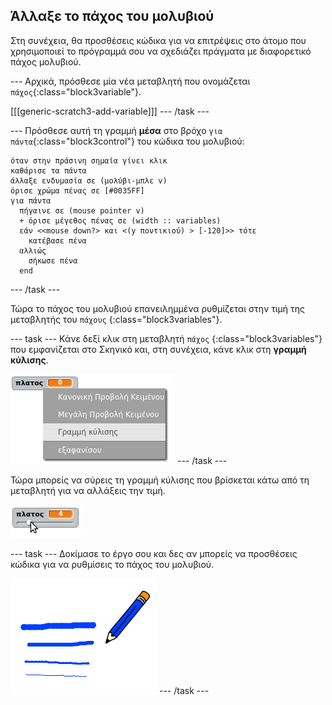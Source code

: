 ## Άλλαξε το πάχος του μολυβιού

Στη συνέχεια, θα προσθέσεις κώδικα για να επιτρέψεις στο άτομο που χρησιμοποιεί το πρόγραμμά σου να σχεδιάζει πράγματα με διαφορετικό πάχος μολυβιού.

\--- Αρχικά, πρόσθεσε μία νέα μεταβλητή που ονομάζεται `πάχος`{:class="block3variable"}.

[[[generic-scratch3-add-variable]]] \--- /task \---

\--- Πρόσθεσε αυτή τη γραμμή **μέσα** στο βρόχο `για πάντα`{:class="block3control"} του κώδικα του μολυβιού:

```blocks3
όταν στην πράσινη σημαία γίνει κλικ
καθάρισε τα πάντα
άλλαξε ενδυμασία σε (μολύβι-μπλε v)
όρισε χρώμα πένας σε [#0035FF]
για πάντα 
  πήγαινε σε (mouse pointer v)
  + όρισε μέγεθος πένας σε (width :: variables)
  εάν <<mouse down?> και <(y ποντικιού) > [-120]>> τότε 
    κατέβασε πένα
  αλλιώς 
    σήκωσε πένα
  end
```

\--- /task \---

Τώρα το πάχος του μολυβιού επανειλημμένα ρυθμίζεται στην τιμή της μεταβλητής του `πάχους` {:class="block3variables"}.

\--- task \--- Κάνε δεξί κλικ στη μεταβλητή `πάχος` {:class="block3variables"} που εμφανίζεται στο Σκηνικό και, στη συνέχεια, κάνε κλικ στη **γραμμή κύλισης**.

![στιγμιότυπο οθόνης](images/paint-slider.png) \--- /task \---

Τώρα μπορείς να σύρεις τη γραμμή κύλισης που βρίσκεται κάτω από τη μεταβλητή για να αλλάξεις την τιμή.

![στιγμιότυπο οθόνης](images/paint-slider-change.png)

\--- task \--- Δοκίμασε το έργο σου και δες αν μπορείς να προσθέσεις κώδικα για να ρυθμίσεις το πάχος του μολυβιού.

![στιγμιότυπο οθόνης](images/paint-width-test.png) \--- /task \---